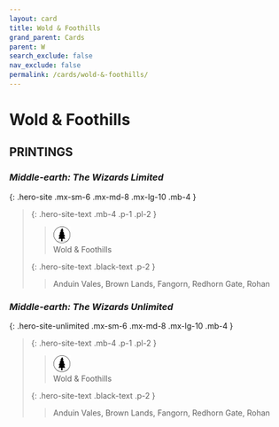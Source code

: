 ```yaml
---
layout: card
title: Wold & Foothills
grand_parent: Cards
parent: W
search_exclude: false
nav_exclude: false
permalink: /cards/wold-&-foothills/
---
```


# Wold & Foothills


## PRINTINGS


### _Middle-earth: The Wizards Limited_

{: .hero-site .mx-sm-6 .mx-md-8 .mx-lg-10 .mb-4 }
> {: .hero-site-text .mb-4 .p-1 .pl-2 }
> > <div class="card-mp"><img src="/assets/images/wilderness.svg"></div>
> > <div class="character-card-name">Wold & Foothills</div>
>
> {: .hero-site-text .black-text .p-2 }
> > Anduin Vales, Brown Lands, Fangorn, Redhorn Gate, Rohan
> 

### _Middle-earth: The Wizards Unlimited_

{: .hero-site-unlimited .mx-sm-6 .mx-md-8 .mx-lg-10 .mb-4 }
> {: .hero-site-text .mb-4 .p-1 .pl-2 }
> > <div class="card-mp"><img src="/assets/images/wilderness.svg"></div>
> > <div class="character-card-name">Wold & Foothills</div>
>
> {: .hero-site-text .black-text .p-2 }
> > Anduin Vales, Brown Lands, Fangorn, Redhorn Gate, Rohan
> 
